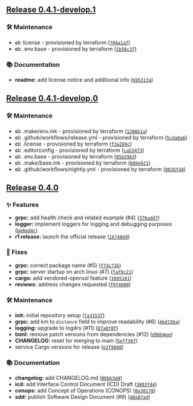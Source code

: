 ## [Release 0.4.1-develop.1](https://github.com/Arrow-air/svc-pricing/releases/tag/v0.4.1-develop.1)

### 🛠 Maintenance

-  **ci:** license - provisioned by terraform ([`704a1a7`](https://github.com/Arrow-air/svc-pricing/commit/704a1a782aa76254979d6f8b34870d6de352636a))
-  **ci:** .env.base - provisioned by terraform ([`1b56c37`](https://github.com/Arrow-air/svc-pricing/commit/1b56c3754bc5517b9d9240dc58af5d5f92698e30))

### 📚 Documentation

-  **readme:** add license notice and additional info ([`695313a`](https://github.com/Arrow-air/svc-pricing/commit/695313a748f15c98e0b43ad390b0c1fb75c9960d))

## [Release 0.4.1-develop.0](https://github.com/Arrow-air/svc-pricing/releases/tag/v0.4.1-develop.0)

### 🛠 Maintenance

-  **ci:** .make/env.mk - provisioned by terraform ([`1208b1a`](https://github.com/Arrow-air/svc-pricing/commit/1208b1a3fbb0e4dc0796ca6045a85f3197d28cfb))
-  **ci:** .github/workflows/release.yml - provisioned by terraform ([`5cda0a6`](https://github.com/Arrow-air/svc-pricing/commit/5cda0a65b8ca92aca4088c280b9b14ffaea887f4))
-  **ci:** .license - provisioned by terraform ([`f3a289c`](https://github.com/Arrow-air/svc-pricing/commit/f3a289c5b7ac845a182ad68e4a99f3dc98cd4f89))
-  **ci:** .editorconfig - provisioned by terraform ([`ca53473`](https://github.com/Arrow-air/svc-pricing/commit/ca53473f4a270824abcb14756640359a06236b4d))
-  **ci:** .env.base - provisioned by terraform ([`95b29b3`](https://github.com/Arrow-air/svc-pricing/commit/95b29b32289109d17ffa64363d61cc356e2bcb9e))
-  **ci:** .make/base.mk - provisioned by terraform ([`888e021`](https://github.com/Arrow-air/svc-pricing/commit/888e0213364b378da35da4117838f98ceb9be766))
-  **ci:** .github/workflows/nightly.yml - provisioned by terraform ([`002bfd4`](https://github.com/Arrow-air/svc-pricing/commit/002bfd4ca638c5a8c490b9bb6c2424bd62a3a5bc))

## [Release 0.4.0](https://github.com/Arrow-air/svc-pricing/releases/tag/v0.4.0)

### ✨ Features

-  **grpc:** add health check and related example (#4) ([`376add7`](https://github.com/Arrow-air/svc-pricing/commit/376add7471c64a5ed5d69e9236e7af4b7f5124c6))
-  **logger:** implement loggers for logging and debugging purposes ([`be8ed4c`](https://github.com/Arrow-air/svc-pricing/commit/be8ed4c97a0afffd0947f85d9ae3eaa0d73f909b))
-  **r1 release:** launch the official release ([`1674849`](https://github.com/Arrow-air/svc-pricing/commit/16748494026f24133fc364fde07deb9068f0713e))

### 🐛 Fixes

-  **grpc:** correct package name (#5) ([`f7dc73b`](https://github.com/Arrow-air/svc-pricing/commit/f7dc73b901ca0287825e4773083bbda44852996c))
-  **grpc:** server startup on arch linux (#7) ([`faf9c21`](https://github.com/Arrow-air/svc-pricing/commit/faf9c21a94b8d0e54577a3f7e6e363acf5431bb3))
-  **cargo:** add vendored-openssl feature ([`1045181`](https://github.com/Arrow-air/svc-pricing/commit/104518192b94ff659b39dfe1526de4983dd368eb))
-  **reviews:** address changes requested ([`f974800`](https://github.com/Arrow-air/svc-pricing/commit/f974800cc14ed879884f9ebe392b826fe3c9b806))

### 🛠 Maintenance

-  **init:** initial repository setup ([`fa31537`](https://github.com/Arrow-air/svc-pricing/commit/fa31537e72f06f49c10b9f08efd50aa27cecae20))
-  **grpc:** add km to `distance` field to improve readability (#6) ([`4bd15ba`](https://github.com/Arrow-air/svc-pricing/commit/4bd15baa1586a0d509aa48913690ad837b933ec2))
-  **logging:** upgrade to log4rs (#11) ([`87a0f8f`](https://github.com/Arrow-air/svc-pricing/commit/87a0f8f178ffb5e1ab5a2bc00291bf89058251bb))
-  **toml:** remove patch versions from dependencies (#12) ([`d96b4ee`](https://github.com/Arrow-air/svc-pricing/commit/d96b4eebc9d594f7da8fed21dce495d61741af1d))
-  **CHANGELOG:** reset for merging to main ([`5eff38f`](https://github.com/Arrow-air/svc-pricing/commit/5eff38f298cd0e508bee35d74b30690460629211))
- service Cargo versions for release ([`e2f9848`](https://github.com/Arrow-air/svc-pricing/commit/e2f9848b8b1814a15d74f7b950eef02132aae83b))

### 📚 Documentation

-  **changelog:** add CHANGELOG.md ([`06bb3d4`](https://github.com/Arrow-air/svc-pricing/commit/06bb3d43cae39cf3903e7cf9950df5e2eaba93f7))
-  **icd:** add Interface Control Document (ICD) Draft ([`3003fd4`](https://github.com/Arrow-air/svc-pricing/commit/3003fd4d1535fbb0069781fd524f6a91646dd085))
-  **conops:** add Concept of Operations (CONOPS) ([`0a38178`](https://github.com/Arrow-air/svc-pricing/commit/0a3817861ff2874192aab1b30181561cda8e6747))
-  **sdd:** publish Software Design Document (#9) ([`48a87ad`](https://github.com/Arrow-air/svc-pricing/commit/48a87adaba8592c098c55ca94c213cab6af8acfc))


